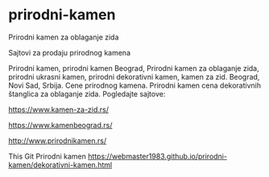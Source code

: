 # prirodni-kamen
Prirodni kamen za oblaganje zida

Sajtovi za prodaju prirodnog kamena

Prirodni kamen, prirodni kamen Beograd, Prirodni kamen za oblaganje zida, prirodni ukrasni kamen, prirodni dekorativni kamen, kamen za zid. Beograd, Novi Sad, Srbija. Cene prirodnog kamena. Prirodni kamen cena dekorativnih štanglica za oblaganje zida. Pogledajte sajtove:

https://www.kamen-za-zid.rs/

https://www.kamenbeograd.rs/

http://www.prirodnikamen.rs/

This Git Prirodni kamen https://webmaster1983.github.io/prirodni-kamen/dekorativni-kamen.html
